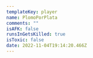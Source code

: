 ```yaml
---
templateKey: player
name: PlomoPorPlata
comments: ""
isAFK: false
runsInGetsKilled: true
isToxic: false
date: 2022-11-04T19:14:20.466Z
---
```

